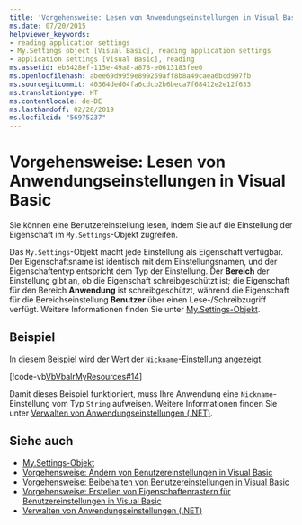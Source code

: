 ```yaml
---
title: 'Vorgehensweise: Lesen von Anwendungseinstellungen in Visual Basic'
ms.date: 07/20/2015
helpviewer_keywords:
- reading application settings
- My.Settings object [Visual Basic], reading application settings
- application settings [Visual Basic], reading
ms.assetid: eb3428ef-115e-49a8-a878-e0613183fee0
ms.openlocfilehash: abee69d9959e899259aff8b8a49caea6bcd997fb
ms.sourcegitcommit: 40364ded04fa6cdcb2b6beca7f68412e2e12f633
ms.translationtype: HT
ms.contentlocale: de-DE
ms.lasthandoff: 02/28/2019
ms.locfileid: "56975237"
---
```

# <a name="how-to-read-application-settings-in-visual-basic"></a>Vorgehensweise: Lesen von Anwendungseinstellungen in Visual Basic
Sie können eine Benutzereinstellung lesen, indem Sie auf die Einstellung der Eigenschaft im `My.Settings`-Objekt zugreifen.  
  
 Das `My.Settings`-Objekt macht jede Einstellung als Eigenschaft verfügbar. Der Eigenschaftsname ist identisch mit dem Einstellungsnamen, und der Eigenschaftentyp entspricht dem Typ der Einstellung. Der **Bereich** der Einstellung gibt an, ob die Eigenschaft schreibgeschützt ist; die Eigenschaft für den Bereich **Anwendung** ist schreibgeschützt, während die Eigenschaft für die Bereichseinstellung **Benutzer** über einen Lese-/Schreibzugriff verfügt. Weitere Informationen finden Sie unter [My.Settings-Objekt](../../../../visual-basic/language-reference/objects/my-settings-object.md).  
  
## <a name="example"></a>Beispiel  
 In diesem Beispiel wird der Wert der `Nickname`-Einstellung angezeigt.  
  
 [!code-vb[VbVbalrMyResources#14](~/samples/snippets/visualbasic/VS_Snippets_VBCSharp/VbVbalrMyResources/VB/Form1.vb#14)]  
  
 Damit dieses Beispiel funktioniert, muss Ihre Anwendung eine `Nickname`-Einstellung vom Typ `String` aufweisen. Weitere Informationen finden Sie unter [Verwalten von Anwendungseinstellungen (.NET)](/visualstudio/ide/managing-application-settings-dotnet).  
  
## <a name="see-also"></a>Siehe auch
- [My.Settings-Objekt](../../../../visual-basic/language-reference/objects/my-settings-object.md)
- [Vorgehensweise: Ändern von Benutzereinstellungen in Visual Basic](../../../../visual-basic/developing-apps/programming/app-settings/how-to-change-user-settings.md)
- [Vorgehensweise: Beibehalten von Benutzereinstellungen in Visual Basic](../../../../visual-basic/developing-apps/programming/app-settings/how-to-persist-user-settings.md)
- [Vorgehensweise: Erstellen von Eigenschaftenrastern für Benutzereinstellungen in Visual Basic](../../../../visual-basic/developing-apps/programming/app-settings/how-to-create-property-grids-for-user-settings.md)
- [Verwalten von Anwendungseinstellungen (.NET)](/visualstudio/ide/managing-application-settings-dotnet)
